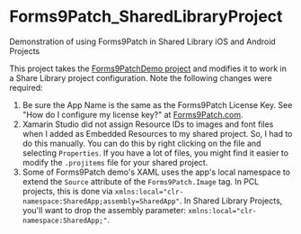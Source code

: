 # Forms9Patch_SharedLibraryProject
Demonstration of using Forms9Patch in Shared Library iOS and Android Projects

This project takes the [Forms9PatchDemo project](https://github.com/baskren/Forms9PatchDemo) and modifies it to work 
in a Share Library project configuration.  Note the following changes were required:

1) Be sure the App Name is the same as the Forms9Patch License Key.  See "How do I configure my license key?" at [Forms9Patch.com](http://Forms9Patch.com).
2) Xamarin Studio did not assign Resource IDs to images and font files when I added as Embedded Resources to my shared project.  So, I had to do this manually.  You can do this by right clicking on the file and selecting `Properties`.  If you have a lot of files, you might find it easier to modify the `.projitems` file for your shared project.
3) Some of Forms9Patch demo's XAML uses the app's local namespace to extend the `Source` attribute of the `Forms9Patch.Image` tag.  In PCL projects, this is done via `xmlns:local="clr-namespace:SharedApp;assembly=SharedApp"`.  In Shared Library Projects, you'll want to drop the assembly parameter: `xmlns:local="clr-namespace:SharedApp;"`.

